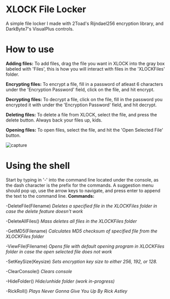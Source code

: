 # XLOCK File Locker
A simple file locker I made with 2Toad's Rijndael256 encryption library, and DarkByte7's VisualPlus controls.
# How to use 

**Adding files:**
To add files, drag the file you want in XLOCK into the gray box labeled with 'Files', this is how you will interact with files in the 'XLOCKFiles' folder.

**Encrypting files:**
To encrypt a file, fill in a password of atleast 6 characters under the 'Encryption Password' field, click on the file, and hit encrypt.

**Decrypting files:**
To decrypt a file, click on the file, fill in the password you encrypted it with under the 'Encryption Password' field, and hit decrypt.

**Deleting files:**
To delete a file from XLOCK, select the file, and press the delete button. Always back your files up, kids.

**Opening files:**
To open files, select the file, and hit the 'Open Selected File' button.

![capture](https://user-images.githubusercontent.com/39781618/50808956-abffbf80-12c6-11e9-86f3-2ca0b0591af1.PNG)

# Using the shell
Start by typing in '-' into the command line located under the console, as the dash character is the prefix for the commands. A suggestion menu should pop up, use the arrow keys to navigate, and press enter to append the text to the command line. 
**Commands:**

-DeleteFile(Filename) *Deletes a specified file in the XLOCKFiles folder in case the delete feature doesn't work*

-DeleteAllFiles() *Mass deletes all files in the XLOCKFiles folder*

-GetMD5(Filename) *Calculates MD5 checksum of specified file from the XLOCKFiles folder*

-ViewFile(Filename) *Opens file with default opening program in XLOCKFiles folder in case the open selected file does not work*

-SetKeySize(Keysize) *Sets encryption key size to either 256, 192, or 128.*

-ClearConsole() *Clears console*

-HideFolder() *Hide/unhide folder (work in-progress)*

-RickRoll() *Plays Never Gonna Give You Up By Rick Astley*

